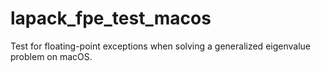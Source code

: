 # lapack_fpe_test_macos
Test for floating-point exceptions when solving a generalized eigenvalue problem on macOS.
